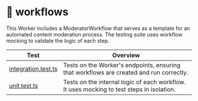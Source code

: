 # 🔁 workflows

This Worker includes a ModeratorWorkflow that serves as a template for an automated content moderation process.
The testing suite uses workflow mocking to validate the logic of each step.

| Test                                            | Overview                                                                                  |
| ----------------------------------------------- | ----------------------------------------------------------------------------------------- |
| [integration.test.ts](test/integration.test.ts) | Tests on the Worker's endpoints, ensuring that workflows are created and run correctly.   |
| [unit.test.ts](test/unit.test.ts)               | Tests on the internal logic of each workflow. It uses mocking to test steps in isolation. |
